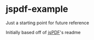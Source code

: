 # jspdf-example
Just a starting point for future reference

Initially based off of [jsPDF](https://github.com/MrRio/jsPDF)'s readme

